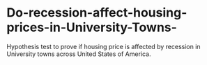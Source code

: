 # Do-recession-affect-housing-prices-in-University-Towns-
Hypothesis test to prove if housing price is affected by recession in University towns across United States of America.
